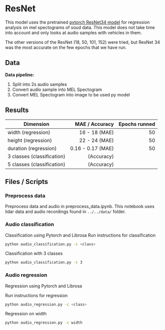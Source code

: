 # ResNet

This model uses the pretrained [pytorch ResNet34 model](https://pytorch.org/hub/pytorch_vision_resnet/)
for regression analysis on mel spectograms of soud data.
This model does not take time into account and only looks
at audio samples with vehicles in them.

The other versions of the ResNet (18, 50, 101, 152) were tried,
but ResNet 34 was the most accurate on the few epochs that we have run.


## Data

**Data pipeline:**
1. Split into 2s audio samples
2. Convert audio sample into MEL Spectogram
3. Convert MEL Spectogram into image to be used py model



## Results
| Dimension                  | MAE / Accuracy         |   Epochs runned |
|----------------------------|-----------------------:|----------------:|
| width (regression)         | 16 - 18  (MAE)         |  50             |
| height (regression)        | 22 - 24  (MAE)         |  50             |
| duration (regression)      | 0.16 - 0.17  (MAE)     |  50             |
| 3 classes (classification) |             (Accuracy) | |
| 5 classes (classification) |             (Accuracy) | |

## Files / Scripts 

### Preprocess data 
Preprocess data and audio in preprocess_data.ipynb.
This notebook uses lidar data and audio 
recordings found in `../../data/` folder.

### Audio classification
Classification using Pytorch and Librosa
Run instructions for classification

```bash
python audio_classification.py -c <class>
```

Classification with 3 classes 
```bash
python audio_classification.py -c 3
```


### Audio regression
Regression using Pytorch and Librosa

Run instructions for regression
```bash
python audio_regression.py -c <class>
```

Regression on width 
```bash
python audio_regression.py -c width
```
